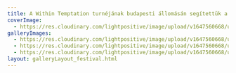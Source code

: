 ```yaml
---
title: A Within Temptation turnéjának budapesti állomásán segítettük a szervezőket és a zenekart
coverImage:
  - https://res.cloudinary.com/lightpositive/image/upload/v1647560668/uploads/A%20Within%20Temptation%20turn%C3%A9j%C3%A1nak%20budapesti%20%C3%A1llom%C3%A1s%C3%A1n%20seg%C3%ADtett%C3%BCk%20a%20szervez%C5%91ket%20%C3%A9s%20a%20zenekart/Within_Temptation-1-1.jpg
galleryImages: 
  - https://res.cloudinary.com/lightpositive/image/upload/v1647560668/uploads/A%20Within%20Temptation%20turn%C3%A9j%C3%A1nak%20budapesti%20%C3%A1llom%C3%A1s%C3%A1n%20seg%C3%ADtett%C3%BCk%20a%20szervez%C5%91ket%20%C3%A9s%20a%20zenekart/Within_Temptation-2-1.jpg
  - https://res.cloudinary.com/lightpositive/image/upload/v1647560668/uploads/A%20Within%20Temptation%20turn%C3%A9j%C3%A1nak%20budapesti%20%C3%A1llom%C3%A1s%C3%A1n%20seg%C3%ADtett%C3%BCk%20a%20szervez%C5%91ket%20%C3%A9s%20a%20zenekart/Within_Temptation-3-1.jpg
  - https://res.cloudinary.com/lightpositive/image/upload/v1647560668/uploads/A%20Within%20Temptation%20turn%C3%A9j%C3%A1nak%20budapesti%20%C3%A1llom%C3%A1s%C3%A1n%20seg%C3%ADtett%C3%BCk%20a%20szervez%C5%91ket%20%C3%A9s%20a%20zenekart/Within_Temptation-1-1.jpg
layout: galleryLayout_festival.html
---
```

